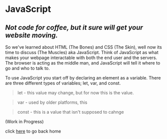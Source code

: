 # **JavaScript**

## *Not code for coffee, but it sure will get your website moving.* 

So we've learned about HTML (The Bones) and CSS (The Skin), well now its time to discuss (The Muscles) aka JavaScript. Think of JavaScript as what makes your webpage interactable with both the end user and the servers. The browser is acting as the middle man, and JavaScript will tell it where to go and who to talk to. 

To use JavaScript you start off by declaring an element as a variable. There are three different types of variables; let, var, and const.

>let - this value may change, but for now this is the value.

>var - used by older platforms, this

>const - this is a value that isn't supposed to cahnge

(Work in Progress)

click [here](README.md) to go back home